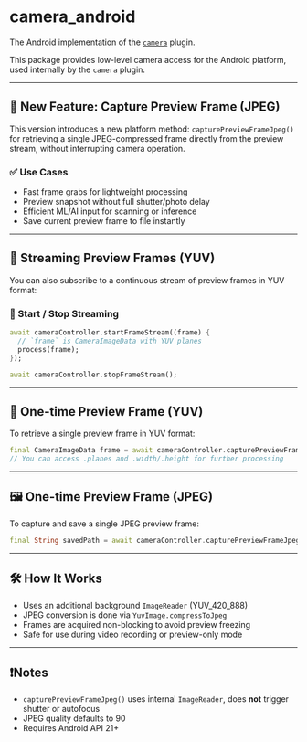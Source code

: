 # camera_android

The Android implementation of the [`camera`](https://pub.dev/packages/camera) plugin.

This package provides low-level camera access for the Android platform, used internally by the `camera` plugin.

---

## 🚀 New Feature: Capture Preview Frame (JPEG)

This version introduces a new platform method: `capturePreviewFrameJpeg()` for retrieving a single JPEG-compressed frame directly from the preview stream, without interrupting camera operation.

### ✅ Use Cases

- Fast frame grabs for lightweight processing
- Preview snapshot without full shutter/photo delay
- Efficient ML/AI input for scanning or inference
- Save current preview frame to file instantly

---

## 🧪 Streaming Preview Frames (YUV)

You can also subscribe to a continuous stream of preview frames in YUV format:

### 🔹 Start / Stop Streaming

```dart
await cameraController.startFrameStream((frame) {
  // `frame` is CameraImageData with YUV planes
  process(frame);
});

await cameraController.stopFrameStream();
```

---

## 📸 One-time Preview Frame (YUV)

To retrieve a single preview frame in YUV format:

```dart
final CameraImageData frame = await cameraController.capturePreviewFrame();
// You can access .planes and .width/.height for further processing
```

---

## 🖼 One-time Preview Frame (JPEG)

To capture and save a single JPEG preview frame:

```dart
final String savedPath = await cameraController.capturePreviewFrameJpeg('/path/to/file.jpg');
```

---

## 🛠 How It Works

- Uses an additional background `ImageReader` (YUV_420_888)
- JPEG conversion is done via `YuvImage.compressToJpeg`
- Frames are acquired non-blocking to avoid preview freezing
- Safe for use during video recording or preview-only mode

---

## ❗️Notes

- `capturePreviewFrameJpeg()` uses internal `ImageReader`, does **not** trigger shutter or autofocus
- JPEG quality defaults to 90
- Requires Android API 21+
